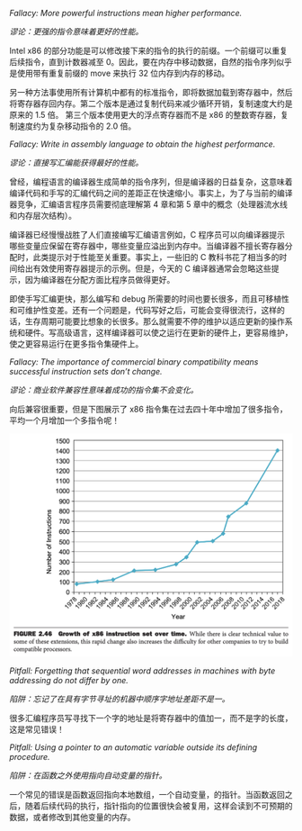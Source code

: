 *Fallacy: More powerful instructions mean higher performance.*

*谬论：更强的指令意味着更好的性能。*

Intel x86 的部分功能是可以修改接下来的指令的执行的前缀。一个前缀可以重复后续指令，直到计数器减至 0。因此，要在内存中移动数据，自然的指令序列似乎是使用带有重复前缀的 move 来执行 32 位内存到内存的移动。

另一种方法事使用所有计算机中都有的标准指令，即将数据加载到寄存器中，然后将寄存器存回内存。第二个版本是通过复制代码来减少循环开销，复制速度大约是原来的 1.5 倍。 第三个版本使用更大的浮点寄存器而不是 x86 的整数寄存器，复制速度约为复杂移动指令的 2.0 倍。

*Fallacy: Write in assembly language to obtain the highest performance.*

*谬论：直接写汇编能获得最好的性能。*

曾经，编程语言的编译器生成简单的指令序列，但是编译器的日益复杂，这意味着编译代码和手写的汇编代码之间的差距正在快速缩小。事实上，为了与当前的编译器竞争，汇编语言程序员需要彻底理解第 4 章和第 5 章中的概念（处理器流水线和内存层次结构）。

编译器已经慢慢战胜了人们直接编写汇编语言例如，C 程序员可以向编译器提示哪些变量应保留在寄存器中，哪些变量应溢出到内存中。当编译器不擅长寄存器分配时，此类提示对于性能至关重要。事实上，一些旧的 C 教科书花了相当多的时间给出有效使用寄存器提示的示例。但是，今天的 C 编译器通常会忽略这些提示，因为编译器在分配方面比程序员做得更好。

即使手写汇编更快，那么编写和 debug 所需要的时间也要长很多，而且可移植性和可维护性变差。还有一个问题是，代码写好之后，可能会变得很流行，这样的话，生存周期可能要比想象的长很多。那么就需要不停的维护以适应更新的操作系统和硬件。写高级语言，这样编译器可以使之运行在更新的硬件上，更容易维护，使之更容易运行在更多指令集硬件上。

*Fallacy: The importance of commercial binary compatibility means successful instruction sets don’t change.*

*谬论：商业软件兼容性意味着成功的指令集不会变化。*

向后兼容很重要，但是下图展示了 x86 指令集在过去四十年中增加了很多指令，平均一个月增加一个多指令呢！

![](2201.png)

*Pitfall: Forgetting that sequential word addresses in machines with byte addressing do not differ by one.*

*陷阱：忘记了在具有字节寻址的机器中顺序字地址差距不是一。*

很多汇编程序员写寻找下一个字的地址是将寄存器中的值加一，而不是字的长度，这是常见错误！

*Pitfall: Using a pointer to an automatic variable outside its defining procedure.*

*陷阱：在函数之外使用指向自动变量的指针。*

一个常见的错误是函数返回指向本地数组，一个自动变量，的指针。当函数返回之后，随着后续代码的执行，指针指向的位置很快会被复用，这样会读到不可预期的数据，或者修改到其他变量的内存。
